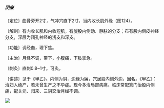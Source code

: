 ##### 阴廉

〔定位〕曲骨旁开2寸，气冲穴直下2寸，当内收长肌外缘（图124）。

〔解剖〕有内收长肌和内收短肌，有旋股内侧动、静脉的分支；布有股内侧皮神经分支，深层为闭孔神经的浅支和深支。

〔功能〕调经血，理下焦。

〔主治〕月经不调，带下，小腹痛，下肢挛急。

〔刺灸〕直刺0.8~1寸。可灸。

〔讲述〕见于《甲乙》。内侧为阴，边缘为廉，穴居股内侧外边，因名。《甲乙》：治妇人绝产，若未曾生产之不孕症。现今多治局部病痛。临床常配箕门治股内侧痛，配关元、归来、三阴交治月经不调。

![](img/图124.jpg)
